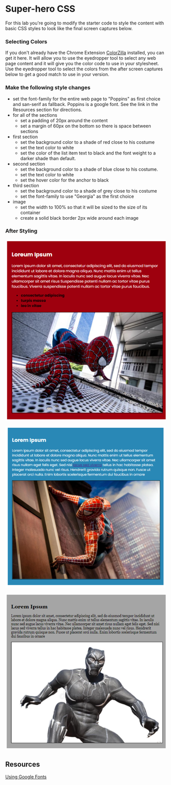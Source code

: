 # Super-hero CSS

For this lab you're going to modify the starter code to style the content with basic CSS styles to look like the final screen captures below.

### Selecting Colors

If you don't already have the Chrome Extension [ColorZilla](https://chrome.google.com/webstore/detail/colorzilla/bhlhnicpbhignbdhedgjhgdocnmhomnp?hl=en) installed, you can get it here. It will allow you to use the eyedropper tool to select any web page content and it will give you the color code to use in your stylesheet. Use the eyedropper tool to select the colors from the after screen captures below to get a good match to use in your version.

### Make the following style changes

* set the font-family for the entire web page to "Poppins" as first choice and san-serif as fallback. Poppins is a google font. See the link in the Resources section for directions.
* for all of the sections
  * set a padding of 20px around the content
  * set a margin of 60px on the bottom so there is space between sections
* first section
  * set the background color to a shade of red close to his costume 
  * set the text color to white
  * set the color of the list item text to black and the font weight to a darker shade than default.
* second section
  * set the background color to a shade of blue close to his costume.
  * set the text color to white
  * set the hover color for the anchor to black
* third section
  * set the background color to a shade of grey close to his costume
  * set the font-family to use "Georgia" as the first choice
* image
  * set the width to 100% so that it will be sized to the size of its container
  * create a solid black border 2px wide around each image

### After Styling

![](https://raw.githubusercontent.com/hoc-labs/images/main/super-hero-css-1.png)

![](https://raw.githubusercontent.com/hoc-labs/images/main/super-hero-css-2.png)

![](https://raw.githubusercontent.com/hoc-labs/images/main/super-hero-css-3.png)

## Resources

[Using Google Fonts](https://hoc-1.gitbook.io/web-dev/basic-css/google-fonts)

